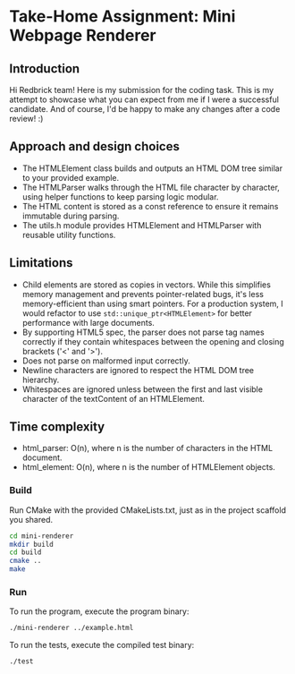 # Take-Home Assignment: Mini Webpage Renderer

## Introduction

Hi Redbrick team! Here is my submission for the coding task. This is my attempt to showcase what you can expect from me if I were a successful candidate. 
And of course, I'd be happy to make any changes after a code review! :)

## Approach and design choices

- The HTMLElement class builds and outputs an HTML DOM tree similar to your provided example. 
- The HTMLParser walks through the HTML file character by character, using helper functions to keep parsing logic modular.
- The HTML content is stored as a const reference to ensure it remains immutable during parsing.
- The utils.h module provides HTMLElement and HTMLParser with reusable utility functions.

## Limitations
- Child elements are stored as copies in vectors. While this simplifies memory management and prevents pointer-related bugs, it's less memory-efficient than using smart pointers. For a production system, I would refactor to use `std::unique_ptr<HTMLElement>` for better performance with large documents.
- By supporting HTML5 spec, the parser does not parse tag names correctly if they contain whitespaces between the opening and closing brackets ('<' and '>').
- Does not parse on malformed input correctly.
- Newline characters are ignored to respect the HTML DOM tree hierarchy.
- Whitespaces are ignored unless between the first and last visible character of the textContent of an HTMLElement.


## Time complexity
- html_parser: O(n), where n is the number of characters in the HTML document.
- html_element: O(n), where n is the number of HTMLElement objects.


### Build

Run CMake with the provided CMakeLists.txt, just as in the project scaffold you shared.

```bash
cd mini-renderer
mkdir build
cd build
cmake ..
make
```

### Run

To run the program, execute the program binary:

```bash
./mini-renderer ../example.html
```

To run the tests, execute the compiled test binary:

```bash
./test
```




